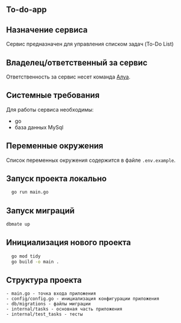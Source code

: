 ## To-do-app 

## Назначение сервиса
Сервис предназначен для управления списком задач (To-Do List)

## Владелец/ответственный за сервис
Ответственность за сервис несет команда [Алуа](https://github.com/aluamakhanova).

## Системные требования
Для работы сервиса необходимы:
- go
- база данных MySql

## Переменные окружения
Список переменных окружения содержится в файле `.env.example`.

## Запуск проекта локально
  ```bash
    go run main.go
  ```
## Запуск миграций
  ```bash
dbmate up
  ```

## Инициализация нового проекта
  ```bash
    go mod tidy
    go build -o main .
  ```

## Структура проекта
    - main.go - точка входа приложения
    - config/config.go - инициализация конфигурации приложения
    - db/migrations - файлы миграции
    - internal/tasks - основная часть приложения
    - internal/test_tasks - тесты
